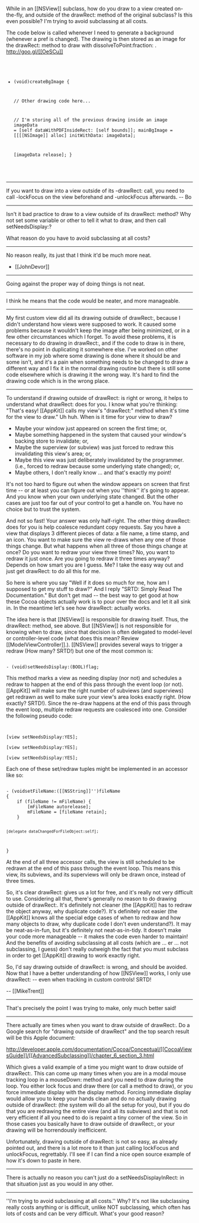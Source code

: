 

While in an [[NSView]] subclass, how do you draw to a view created on-the-fly, and outside of the drawRect: method of the original subclass? Is this even possible? I'm trying to avoid subclassing at all costs. 

The code below is called whenever I need to generate a background (whenever a pref is changed). The drawing is then stored as an image for the drawRect: method to draw with dissolveToPoint:fraction: .  http://goo.gl/[[OeSCu]]
<code>
- (void)createBgImage
{


    // Other drawing code here...


    // I'm storing all of the previous drawing inside an image
    imageData = [self dataWithPDFInsideRect: [self bounds]];
    mainBgImage = [[[[NSImage]] alloc] initWithData: imageData];
    
    [imageData release]; 
}
</code>

----

If you want to draw into a view outside of its -drawRect: call, you need to call -lockFocus on the view beforehand and -unlockFocus afterwards.  -- Bo

----

Isn't it bad practice to draw to a view outside of its drawRect: method? Why not set some variable or other to tell it what to draw, and then call setNeedsDisplay:?

What reason do you have to avoid subclassing at all costs?

----

No reason really, its just that I think it'd be much more neat.
- [[JohnDevor]]

----

Going against the proper way of doing things is not neat.

----

I think he means that the code would be neater, and more manageable.

----

My first custom view did all its drawing outside of drawRect:, because I didn't understand how views were supposed to work. It caused some problems because it wouldn't keep the image after being minimized, or in a few other circumstances which I forget. To avoid these problems, it is necessary to do drawing in drawRect:, and if the code to draw is in there, there's no point in duplicating it somewhere else. I've worked on other software in my job where some drawing is done where it should be and some isn't, and it's a pain when something needs to be changed to draw a different way and I fix it in the normal drawing routine but there is still some code elsewhere which is drawing it the wrong way. It's hard to find the drawing code which is in the wrong place.

----

To understand if drawing outside of drawRect: is right or wrong, it helps to understand what drawRect: does for you. I know what you're thinking: "That's easy! [[AppKit]] calls my view's "drawRect:" method when it's time for the view to draw." Uh huh. When is it time for your view to draw? 


* Maybe your window just appeared on screen the first time; or,
* Maybe something happened in the system that caused your window's backing store to invalidate; or,
* Maybe the superview (or subview) was just forced to redraw this invalidating this view's area; or, 
* Maybe this view was just deliberately invalidated by the programmer. (i.e., forced to redraw because some underlying state changed); or,
* Maybe others, I don't really know ... and that's exactly my point!


It's not too hard to figure out when the window appears on screen that first time -- or at least you can figure out when you ''think'' it's going to appear. And you know when your own underlying state changed. But the other cases are just too far out of your control to get a handle on. You have no choice but to trust the system.

And not so fast! Your answer was only half-right. The other thing drawRect: does for you is help coalesce redundant copy requests. Say you have a view that displays 3 different pieces of data: a file name, a time stamp, and an icon. You want to make sure the view re-draws when any one of those things change. But what happens when all three of those things change at once? Do you want to redraw your view three times? No, you want to redraw it just once. Are you going to redraw it three times anyway? Depends on how smart you are I guess. Me? I take the easy way out and just get drawRect: to do all this for me.

So here is where you say "Well if it does so much for me, how am I supposed to get my stuff to draw?" And I reply "SRTD: Simply Read The Documentation." But don't get mad -- the best way to get good at how these Cocoa objects actually work is to pour over the docs and let it all sink in. In the meantime let's see how drawRect: actually works.

The idea here is that [[NSView]] is responsible for drawing itself. Thus, the drawRect: method, see above. But [[NSView]] is not responsible for knowing when to draw, since that decision is often delegated to model-level or controller-level code (what does this mean? Review [[ModelViewController]].). [[NSView]] provides several ways to trigger a redraw (How many? SRTD!) but one of the most common  is:

<code>
- (void)setNeedsDisplay:(BOOL)flag;
</code>

This method marks a view as needing display (nor not) and schedules a redraw to happen at the end of this pass through the event loop (or not). [[AppKit]] will make sure the right number of subviews (and superviews) get redrawn as well to make sure your view's area looks exactly right. (How exactly? SRTD!). Since the re-draw happens at the end of this pass through the event loop, multiple redraw requests are coalesced into one. Consider the following pseudo code:

<code>
<set the file name>
[view setNeedsDisplay:YES];
<set the time stamp>
[view setNeedsDisplay:YES];
<set the icon>
[view setNeedsDisplay:YES];
</code>

Each one of these set/redraw tuples might be implemented in an accessor like so:

<code>
- (voidsetFileName:([[NSString]]'')fileName
{
    if (fileName != mFileName) {
        [mFileName autorelease];
        mFileName = [fileName retain];
    }

    [delegate dataChangedForFileObject:self];
}
</code>

At the end of all three accessor calls, the view is still scheduled to be redrawn at the end of this pass through the event loop. This means this view, its subviews, and its superviews will only be drawn once, instead of three times.

So, it's clear drawRect: gives us a lot for free, and it's really not very difficult to use. Considering all that, there's generally no reason to do drawing outside of drawRect:. It's definitely not cleaner (the [[AppKit]] has to redraw the object anyway, why duplicate code?). It's definitely not easier (the [[AppKit]] knows all the special edge cases of when to redraw and how many objects to draw, why duplicate code I don't even understand?). It may be neat-as-in-fun, but it's definitely not neat-as-in-tidy. It doesn't make your code more manageable -- it makes the code even harder to maintain! And the benefits of avoiding subclassing at all costs (which are ... er ... not subclassing, I guess) don't really outweigh the fact that you must subclass in order to get [[AppKit]] drawing to work exactly right.

So, I'd say drawing outside of drawRect: is wrong, and should be avoided. Now that I have a better understanding of how [[NSView]] works, I only use drawRect: -- even when tracking in custom controls! SRTD!

-- [[MikeTrent]]

----

That's precisely the point I was trying to make, only much better said!

----

There actually are times when you want to draw outside of drawRect:. Do a Google search for "drawing outside of drawRect" and the top search result will be this Apple document:

http://developer.apple.com/documentation/Cocoa/Conceptual/[[CocoaViewsGuide]]/[[AdvancedSubclassing]]/chapter_6_section_3.html

Which gives a valid example of a time you might want to draw outside of drawRect:. This can come up many times when you are in a modal mouse tracking loop in a mouseDown: method and you need to draw during the loop. You either lock focus and draw there (or call a method to draw), or you force immediate display with the display method. Forcing immediate display would allow you to keep your hands clean and do no actually drawing outside of drawRect: (the system will do all the setup for you), but if you do that you are redrawing the entire view (and all its subviews) and that is not very efficient if all you need to do is repaint a tiny corner of the view. So in those cases you basically have to draw outside of drawRect:, or your drawing will be horrendously inefficicent.

Unfortunately, drawing outside of drawRect: is not so easy, as already pointed out, and there is a lot more to it than just calling lockFocus and unlockFocus, regrettably. I'll see if I can find a nice open source example of how it's down to paste in here.

----
There is actually no reason you can't just do a setNeedsDisplayInRect: in that situation just as you would in any other.

----
''I'm trying to avoid subclassing at all costs.'' Why? It's not like subclassing really costs anything or is difficult, unlike NOT subclassing, which often has lots of costs and can be very difficult. What's your good reason?